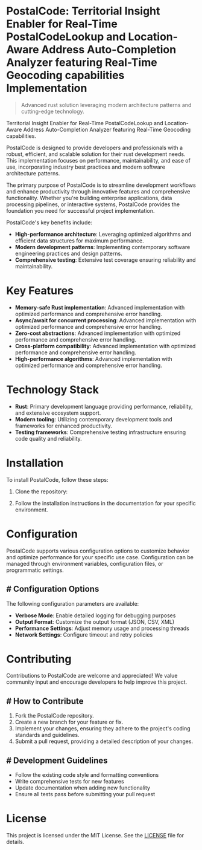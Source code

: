 <!-- fallback_PostalCode_20250810001015_95388 -->

# PostalCode: Territorial Insight Enabler for Real-Time PostalCodeLookup and Location-Aware Address Auto-Completion Analyzer featuring Real-Time Geocoding capabilities Implementation
> Advanced rust solution leveraging modern architecture patterns and cutting-edge technology.

Territorial Insight Enabler for Real-Time PostalCodeLookup and Location-Aware Address Auto-Completion Analyzer featuring Real-Time Geocoding capabilities.

PostalCode is designed to provide developers and professionals with a robust, efficient, and scalable solution for their rust development needs. This implementation focuses on performance, maintainability, and ease of use, incorporating industry best practices and modern software architecture patterns.

The primary purpose of PostalCode is to streamline development workflows and enhance productivity through innovative features and comprehensive functionality. Whether you're building enterprise applications, data processing pipelines, or interactive systems, PostalCode provides the foundation you need for successful project implementation.

PostalCode's key benefits include:

* **High-performance architecture**: Leveraging optimized algorithms and efficient data structures for maximum performance.
* **Modern development patterns**: Implementing contemporary software engineering practices and design patterns.
* **Comprehensive testing**: Extensive test coverage ensuring reliability and maintainability.

# Key Features

* **Memory-safe Rust implementation**: Advanced implementation with optimized performance and comprehensive error handling.
* **Async/await for concurrent processing**: Advanced implementation with optimized performance and comprehensive error handling.
* **Zero-cost abstractions**: Advanced implementation with optimized performance and comprehensive error handling.
* **Cross-platform compatibility**: Advanced implementation with optimized performance and comprehensive error handling.
* **High-performance algorithms**: Advanced implementation with optimized performance and comprehensive error handling.

# Technology Stack

* **Rust**: Primary development language providing performance, reliability, and extensive ecosystem support.
* **Modern tooling**: Utilizing contemporary development tools and frameworks for enhanced productivity.
* **Testing frameworks**: Comprehensive testing infrastructure ensuring code quality and reliability.

# Installation

To install PostalCode, follow these steps:

1. Clone the repository:


2. Follow the installation instructions in the documentation for your specific environment.

# Configuration

PostalCode supports various configuration options to customize behavior and optimize performance for your specific use case. Configuration can be managed through environment variables, configuration files, or programmatic settings.

## # Configuration Options

The following configuration parameters are available:

* **Verbose Mode**: Enable detailed logging for debugging purposes
* **Output Format**: Customize the output format (JSON, CSV, XML)
* **Performance Settings**: Adjust memory usage and processing threads
* **Network Settings**: Configure timeout and retry policies

# Contributing

Contributions to PostalCode are welcome and appreciated! We value community input and encourage developers to help improve this project.

## # How to Contribute

1. Fork the PostalCode repository.
2. Create a new branch for your feature or fix.
3. Implement your changes, ensuring they adhere to the project's coding standards and guidelines.
4. Submit a pull request, providing a detailed description of your changes.

## # Development Guidelines

* Follow the existing code style and formatting conventions
* Write comprehensive tests for new features
* Update documentation when adding new functionality
* Ensure all tests pass before submitting your pull request

# License

This project is licensed under the MIT License. See the [LICENSE](https://github.com/laurindoisaac/PostalCode/blob/main/LICENSE) file for details.
